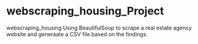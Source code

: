 # webscraping_housing_Project
webscraping_housing Using BeautifulSoup to scrape a real estate agency website and generaate a CSV file based on the findings.
